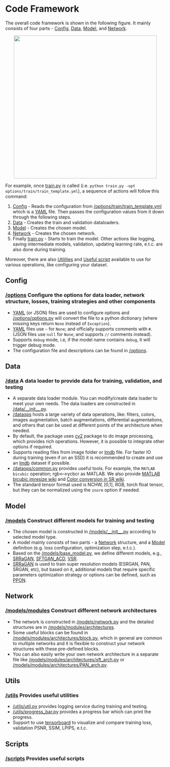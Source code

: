 # Code Framework

The overall code framework is shown in the following figure. It mainly consists of four parts - [Config], [Data],
[Model], and [Network].

<p align="center">
   <img src="https://user-images.githubusercontent.com/41912303/121567451-dff2e800-ca1e-11eb-9e46-a6b45a72a9ff.png" height="450">
</p>

For example, once [train.py] is called (i.e. `python train.py -opt options/train/train_template.yml`), a sequence of actions will follow this command:

1.  [Config] - Reads the configuration from [/options/train/train_template.yml] which is a [YAML] file. Then passes
    the configuration values from it down through the following steps.
2.  [Data] - Creates the train and validation dataloaders.
3.  [Model] - Creates the chosen model.
4.  [Network] - Creates the chosen network.
5.  Finally [train.py] - Starts to train the model. Other actions like logging, saving intermediate models, validation, updating
    learning rate, e.t.c. are also done during training.

Moreover, there are also [Utilities](#utils) and [Useful script](#scripts) available to use for various operations,
like configuring your dataset.

[train.py]: https://github.com/victorca25/traiNNer/blob/master/codes/train.py

[/options/train/train_template.yml]: https://github.com/victorca25/traiNNer/blob/master/codes/options/train/train_template.yml

[/options]: https://github.com/victorca25/traiNNer/tree/master/codes/options

[Config]: #config

[Data]: #data

[Model]: #model

[Network]: #network

[YAML]: https://yaml.org

## Config

### [/options] Configure the options for data loader, network structure, losses, training strategies and other components

-   [YAML] (or JSON) files are used to configure options and [/options/options.py] will convert the file to a python
    dictionary (where missing keys return `None` instead of `Exception`).
-   [YAML] files use `~` for `None`; and officially supports comments with `#`. (JSON files use `null` for `None`; and supports `//` comments instead).
-   Supports `debug` mode, i.e, if the model name contains `debug`, it will trigger debug mode.
-   The configuration file and descriptions can be found in [/options].

[/options/options.py]: https://github.com/victorca25/traiNNer/blob/master/codes/options/options.py

## Data

### [/data] A data loader to provide data for training, validation, and testing

-   A separate data loader module. You can modify/create data loader to meet your own needs. The data loaders are 
    constructed in [/data/\_\_init__.py].
-   [/dataops] hosts a large variety of data operations, like: filters, colors, images augmentation, batch augmentations, 
    differential augmentations, and others that can be used at different points of the architecture when needed.
-   By default, the package uses [cv2] package to do image processing, which provides rich operations. However, it is 
    possible to integrate other options if required.
-   Supports reading files from image folder or [lmdb] file. For faster IO during training (even if on an SSD) it is
    recommended to create and use an [lmdb] dataset if possible.
-   [/dataops/common.py] provides useful tools. For example, the `MATLAB bicubic` operation; rgb&lt;-->ycbcr as MATLAB. We
    also provide [MATLAB bicubic imresize wiki] and [Color conversion in SR wiki].
-   The standard tensor format used is NCHW, \[0,1], RGB, torch float tensor, but they can be normalized using the `znorm` 
    option if needed.

[/data]: https://github.com/victorca25/traiNNer/tree/master/codes/data

[/data/\_\_init__.py]: https://github.com/victorca25/traiNNer/blob/master/codes/data/__init__.py

[/dataops]: https://github.com/victorca25/traiNNer/tree/master/codes/dataops

[/dataops/common.py]: https://github.com/victorca25/traiNNer/blob/master/codes/dataops/common.py

[cv2]: https://github.com/skvark/opencv-python

[lmdb]: https://en.wikipedia.org/wiki/Lightning_Memory-Mapped_Database

[MATLAB bicubic imresize wiki]: https://github.com/xinntao/BasicSR/wiki/MATLAB-bicubic-imresize

[Color conversion in SR wiki]: https://github.com/xinntao/BasicSR/wiki/Color-conversion-in-SR

## Model

### [/models] Construct different models for training and testing

-   The chosen model is constructed in [/models/\_\_init__.py] according to selected model type. 
-   A model mainly consists of two parts - a [Network] structure, and a [Model] definition (e.g. loss configuration,
    optimization step, e.t.c.).
-   Based on the [/models/base_model.py], we define different models, e.g., [SRRaGAN], [SFTGAN_ACD], [VSR].
-   [SRRaGAN] is used to train super resolution models (ESRGAN, PAN, SRGAN, etc), but based on it, additional 
    models that require specific parameters optimization strategy or options can be defined, such as [PPON].

[/models]: https://github.com/victorca25/traiNNer/tree/master/codes/models

[/models/\_\_init__.py]: https://github.com/victorca25/traiNNer/blob/master/codes/models/__init__.py

[/models/base_model.py]: https://github.com/victorca25/traiNNer/blob/master/codes/models/base_model.py

[SRRaGAN]: https://github.com/victorca25/traiNNer/blob/master/codes/models/SRRaGAN_model.py

[PPON]: https://github.com/victorca25/traiNNer/blob/master/codes/models/ppon_model.py

[VSR]: https://github.com/victorca25/traiNNer/blob/master/codes/models/VSR_model.py

[SFTGAN_ACD]: https://github.com/victorca25/traiNNer/blob/master/codes/models/SFTGAN_ACD_model.py

## Network

### [/models/modules] Construct different network architectures

-   The network is constructed in [/models/network.py] and the detailed structures are in [/models/modules/architectures].
-   Some useful blocks can be found in [/models/modules/architectures/block.py], which in general are common to multiple 
    networks and it is flexible to construct your network structures with these pre-defined blocks.
-   You can also easily write your own network architecture in a separate file like [/models/modules/architectures/sft_arch.py]
    or [/models/modules/architectures/PAN_arch.py].

[/models/modules]: https://github.com/victorca25/traiNNer/tree/master/codes/models/modules

[/models/modules/architectures]: https://github.com/victorca25/traiNNer/tree/master/codes/models/modules/architectures

[/models/modules/architectures/block.py]: https://github.com/victorca25/traiNNer/blob/master/codes/models/modules/architectures/block.py

[/models/modules/architectures/sft_arch.py]: https://github.com/victorca25/traiNNer/blob/master/codes/models/modules/architectures/sft_arch.py

[/models/modules/architectures/PAN_arch.py]: https://github.com/victorca25/traiNNer/blob/master/codes/models/modules/architectures/PAN_arch.py

[/models/network.py]: https://github.com/victorca25/traiNNer/blob/master/codes/models/networks.py

## Utils

### [/utils] Provides useful utilities

-   [/utils/util.py] provides logging service during training and testing.
-   [/utils/progress_bar.py] provides a progress bar which can print the progress.
-   Support to use [tensorboard] to visualize and compare training loss, validation PSNR, SSIM, LPIPS, e.t.c.

[/utils]: https://github.com/victorca25/traiNNer/tree/master/codes/utils

[/utils/util.py]: https://github.com/victorca25/traiNNer/blob/master/codes/utils/util.py

[/utils/progress_bar.py]: https://github.com/victorca25/traiNNer/blob/master/codes/utils/progress_bar.py

[tensorboard]: https://tensorflow.org/programmers_guide/summaries_and_tensorboard

## Scripts

### [/scripts](https://github.com/victorca25/traiNNer/tree/master/codes/scripts) Provides useful scripts